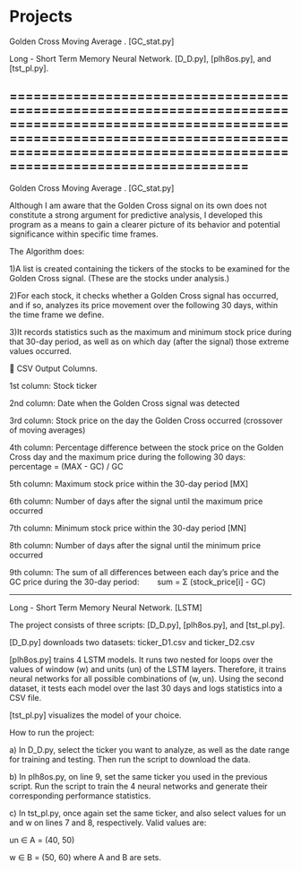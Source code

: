 # Projects

Golden Cross Moving Average . [GC_stat.py]

Long - Short Term Memory Neural Network. [D_D.py], [plh8os.py], and [tst_pl.py].
 
=============================================================================================================================================================================================================
-------------------------------------------------------------------------------------------------------------------------------------------------------------------------------------------------------------

Golden Cross Moving Average . [GC_stat.py]

Although I am aware that the Golden Cross signal on its own does not constitute a strong argument for predictive analysis, I developed this program as a means to gain a clearer picture of its behavior and potential significance within specific time frames.

The Algorithm does:

1)A list is created containing the tickers of the stocks to be examined for the Golden Cross signal. (These are the stocks under analysis.)

2)For each stock, it checks whether a Golden Cross signal has occurred, and if so, analyzes its price movement over the following 30 days, within the time frame we define.

3)It records statistics such as the maximum and minimum stock price during that 30-day period, as well as on which day (after the signal) those extreme values occurred.


📁 CSV Output Columns.


1st column: Stock ticker

2nd column: Date when the Golden Cross signal was detected

3rd column: Stock price on the day the Golden Cross occurred (crossover of moving averages)

4th column: Percentage difference between the stock price on the Golden Cross day and the maximum price during the following 30 days:
  percentage = (MAX - GC) / GC


5th column: Maximum stock price within the 30-day period [MX]

6th column: Number of days after the signal until the maximum price occurred

7th column: Minimum stock price within the 30-day period [MN]

8th column: Number of days after the signal until the minimum price occurred

9th column: The sum of all differences between each day’s price and the GC price during the 30-day period:
  sum = Σ (stock_price[i] - GC)






------------------------------------------------------------------------------------------------------------------------------------------------------------------------------------





Long - Short Term Memory Neural Network.  [LSTM]

The project consists of three scripts: [D_D.py], [plh8os.py], and [tst_pl.py].

[D_D.py] downloads two datasets:
ticker_D1.csv and ticker_D2.csv

[plh8os.py] trains 4 LSTM models.
It runs two nested for loops over the values of window (w) and units (un) of the LSTM layers.
Therefore, it trains neural networks for all possible combinations of (w, un).
Using the second dataset, it tests each model over the last 30 days and logs statistics into a CSV file.

[tst_pl.py] visualizes the model of your choice.


How to run the project:

a) In D_D.py, select the ticker you want to analyze, as well as the date range for training and testing.
Then run the script to download the data.

b) In plh8os.py, on line 9, set the same ticker you used in the previous script.
Run the script to train the 4 neural networks and generate their corresponding performance statistics.

c) In tst_pl.py, once again set the same ticker, and also select values for un and w on lines 7 and 8, respectively.
Valid values are:

un ∈ A = (40, 50)

w ∈ B = (50, 60)
where A and B are sets.











  
